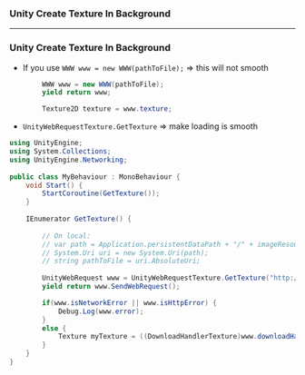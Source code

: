 
### Unity Create Texture In Background

-------------------------

### Unity Create Texture In Background

* If you use `WWW www = new WWW(pathToFile);` => this will not smooth


```c#
        WWW www = new WWW(pathToFile);
        yield return www;

        Texture2D texture = www.texture;
```

* `UnityWebRequestTexture.GetTexture` => make loading is smooth

```c#
using UnityEngine;
using System.Collections;
using UnityEngine.Networking;
 
public class MyBehaviour : MonoBehaviour {
    void Start() {
        StartCoroutine(GetTexture());
    }
 
    IEnumerator GetTexture() {
    
        // On local:
        // var path = Application.persistentDataPath + "/" + imageResource;
        // System.Uri uri = new System.Uri(path);
        // string pathToFile = uri.AbsoluteUri;
        
        UnityWebRequest www = UnityWebRequestTexture.GetTexture("http://www.my-server.com/image.png");
        yield return www.SendWebRequest();

        if(www.isNetworkError || www.isHttpError) {
            Debug.Log(www.error);
        }
        else {
            Texture myTexture = ((DownloadHandlerTexture)www.downloadHandler).texture;
        }
    }
}
```
